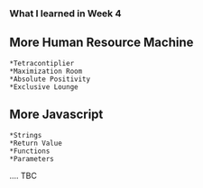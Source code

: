### What I learned in Week 4

## More Human Resource Machine
    *Tetracontiplier
    *Maximization Room
    *Absolute Positivity
    *Exclusive Lounge

## More Javascript
    *Strings
    *Return Value
    *Functions
    *Parameters
   
   
 .... TBC

 ``` javascript
 
 ```
